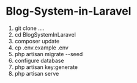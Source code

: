 # Blog-System-in-Laravel

1. git clone ....
2. cd BlogSystemInLaravel
3. composer update
4. cp .env.example .env
5. php artisan migrate --seed
6. configure database
7. php artisan key:generate
8. php artisan serve
